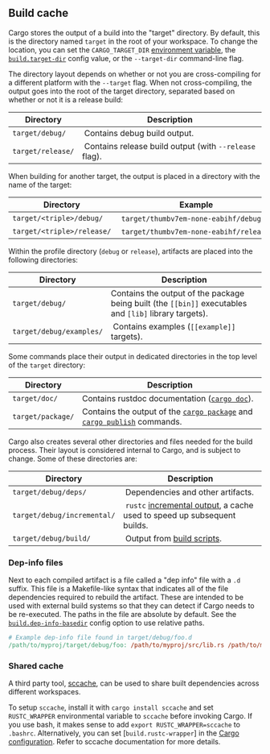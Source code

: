 ## Build cache

Cargo stores the output of a build into the "target" directory. By default,
this is the directory named `target` in the root of your workspace. To change
the location, you can set the `CARGO_TARGET_DIR` [environment variable], the
[`build.target-dir`] config value, or the `--target-dir` command-line flag.

The directory layout depends on whether or not you are cross-compiling for a
different platform with the `--target` flag. When not cross-compiling, the
output goes into the root of the target directory, separated based on whether
or not it is a release build:

Directory | Description
----------|------------
<code style="white-space: nowrap">target/debug/</code> | Contains debug build output.
<code style="white-space: nowrap">target/release/</code> | Contains release build output (with `--release` flag).

When building for another target, the output is placed in a directory with the
name of the target:

Directory | Example
----------|--------
<code style="white-space: nowrap">target/&lt;triple&gt;/debug/</code> | <code style="white-space: nowrap">target/thumbv7em-none-eabihf/debug/</code>
<code style="white-space: nowrap">target/&lt;triple&gt;/release/</code> | <code style="white-space: nowrap">target/thumbv7em-none-eabihf/release/</code>

Within the profile directory (`debug` or `release`), artifacts are placed into
the following directories:

Directory | Description
----------|------------
<code style="white-space: nowrap">target/debug/</code> | Contains the output of the package being built (the `[[bin]]` executables and `[lib]` library targets).
<code style="white-space: nowrap">target/debug/examples/</code> | Contains examples (`[[example]]` targets).

Some commands place their output in dedicated directories in the top level of
the `target` directory:

Directory | Description
----------|------------
<code style="white-space: nowrap">target/doc/</code> | Contains rustdoc documentation ([`cargo doc`]).
<code style="white-space: nowrap">target/package/</code> | Contains the output of the [`cargo package`] and [`cargo publish`] commands.

Cargo also creates several other directories and files needed for the build
process. Their layout is considered internal to Cargo, and is subject to
change. Some of these directories are:

Directory | Description
----------|------------
<code style="white-space: nowrap">target/debug/deps/</code> |  Dependencies and other artifacts.
<code style="white-space: nowrap">target/debug/incremental/</code> |  `rustc` [incremental output], a cache used to speed up subsequent builds.
<code style="white-space: nowrap">target/debug/build/</code> |  Output from [build scripts].

### Dep-info files

Next to each compiled artifact is a file called a "dep info" file with a `.d`
suffix. This file is a Makefile-like syntax that indicates all of the file
dependencies required to rebuild the artifact. These are intended to be used
with external build systems so that they can detect if Cargo needs to be
re-executed. The paths in the file are absolute by default. See the
[`build.dep-info-basedir`] config option to use relative paths.

```Makefile
# Example dep-info file found in target/debug/foo.d
/path/to/myproj/target/debug/foo: /path/to/myproj/src/lib.rs /path/to/myproj/src/main.rs
```

### Shared cache

A third party tool, [sccache], can be used to share built dependencies across
different workspaces.

To setup `sccache`, install it with `cargo install sccache` and set
`RUSTC_WRAPPER` environmental variable to `sccache` before invoking Cargo. If
you use bash, it makes sense to add `export RUSTC_WRAPPER=sccache` to
`.bashrc`. Alternatively, you can set [`build.rustc-wrapper`] in the [Cargo
configuration][config]. Refer to sccache documentation for more details.

[`build.dep-info-basedir`]: ../reference/config.md#builddep-info-basedir
[`build.target-dir`]: ../reference/config.md#buildtarget-dir
[`cargo doc`]: ../commands/cargo-doc.md
[`cargo package`]: ../commands/cargo-package.md
[`cargo publish`]: ../commands/cargo-publish.md
[build scripts]: ../reference/build-scripts.md
[config]: ../reference/config.md
[environment variable]: ../reference/environment-variables.md
[incremental output]: ../reference/profiles.md#incremental
[sccache]: https://github.com/mozilla/sccache
